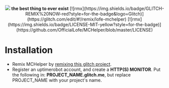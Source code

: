 <div align="center">

<img src="https://s.lofe.xyz/da766">
<b>the best thing to ever exist</b>
[![rmx](https://img.shields.io/badge/GLITCH-REMIX%20NOW-red?style=for-the-badge&logo=Glitch)](https://glitch.com/edit/#!/remix/lofe-mchelper)
[![rmx](https://img.shields.io/badge/LICENSE-MIT-yellow?style=for-the-badge)](https://github.com/OfficialLofe/MCHelper/blob/master/LICENSE)
</div>

# Installation
 * Remix MCHelper by [remixing this glitch project](https://glitch.com/edit/#!/remix/lofe-mchelper).
 * Register an uptimerobot account, and create a **HTTP(S) MONITOR**. Put the following in: **PROJECT_NAME.glitch.me**, but replace PROJECT_NAME with your project's name.
 
